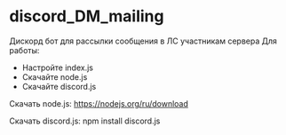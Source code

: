 # discord_DM_mailing
Дискорд бот для рассылки сообщения в ЛС участникам сервера
Для работы:
- Настройте index.js 
- Скачайте node.js
- Скачайте discord.js

Скачать node.js: https://nodejs.org/ru/download

Скачать discord.js: npm install discord.js
